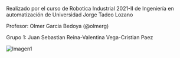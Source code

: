 Realizado por el curso de Robotica Industrial 2021-II de Ingeniería en automatización de Universidad Jorge Tadeo Lozano

Profesor: Olmer Garcia Bedoya (@olmerg)

Grupo 1: Juan Sebastian Reina-Valentina Vega-Cristian Paez

![Imagen1](https://github.com/olmerg/rtb_serial_robot/Proyecto%20Camara/Imagenes/Imagen1)

